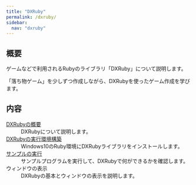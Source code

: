 ```yaml
---
title: "DXRuby"
permalink: /dxruby/
sidebar:
  nav: "dxruby"
---
```

## 概要
ゲームなどで利用されるRubyのライブラリ「DXRuby」について説明します。  

「落ち物ゲーム」を少しずつ作成しながら、DXRubyを使ったゲーム作成を学びます。

## 内容

<dl>
  <dt><a href="/archives/dxruby/about-dxruby/">DXRubyの概要</a></dt>
  <dd>DXRubyについて説明します。</dd>
  <dt><a href="/archives/dxruby/create-dxruby-environment/">DXRubyの実行環境構築</a></dt>
  <dd>Windows10のRuby環境にDXRubyライブラリをインストールします。</dd>
  <dt><a href="/archives/dxruby/dxruby-samples/">サンプルの実行</a></dt>
  <dd>サンプルプログラムを実行して、DXRubyで何ができるかを確認します。</dd>
  <dt>ウィンドウの表示</dt>
  <dd>DXRubyの基本とウィンドウの表示を説明します。</dd>
</dl>
